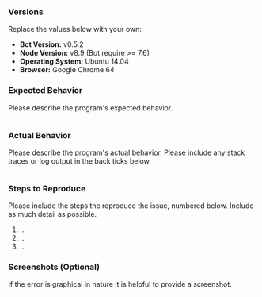 ### Versions

Replace the values below with your own:

- **Bot Version:** v0.5.2
- **Node Version:** v8.9 (Bot require >= 7.6)
- **Operating System:** Ubuntu 14.04
- **Browser:** Google Chrome 64


### Expected Behavior

Please describe the program's expected behavior.

```

```

### Actual Behavior

Please describe the program's actual behavior. Please include any stack traces
or log output in the back ticks below.

```

```

### Steps to Reproduce

Please include the steps the reproduce the issue, numbered below. Include as
much detail as possible.

1. ...
2. ...
3. ...

### Screenshots (Optional)

If the error is graphical in nature it is helpful to provide a screenshot. 
